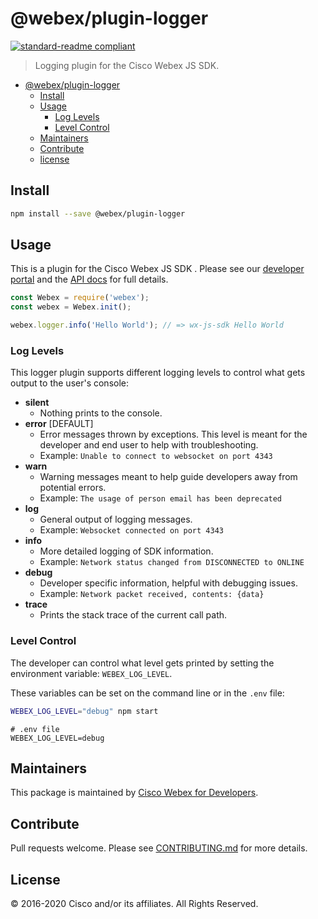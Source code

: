 # @webex/plugin-logger

[![standard-readme compliant](https://img.shields.io/badge/readme%20style-standard-brightgreen.svg?style=flat-square)](https://github.com/RichardLitt/standard-readme)

> Logging plugin for the Cisco Webex JS SDK.

- [@webex/plugin-logger](#webexplugin-logger)
  - [Install](#install)
  - [Usage](#usage)
    - [Log Levels](#log-levels)
    - [Level Control](#level-control)
  - [Maintainers](#maintainers)
  - [Contribute](#contribute)
  - [license](#license)

## Install

```bash
npm install --save @webex/plugin-logger
```

## Usage

This is a plugin for the Cisco Webex JS SDK . Please see our [developer portal](https://developer.webex.com/) and the [API docs](https://webex.github.io/webex-js-sdk/api/) for full details.

```js
const Webex = require('webex');
const webex = Webex.init();

webex.logger.info('Hello World'); // => wx-js-sdk Hello World
```

### Log Levels

This logger plugin supports different logging levels to control what gets output to the user's console:

- **silent**
  - Nothing prints to the console.
- **error** [DEFAULT]
  - Error messages thrown by exceptions. This level is meant for the developer and end user to help with troubleshooting.
  - Example: `Unable to connect to websocket on port 4343`
- **warn**
  - Warning messages meant to help guide developers away from potential errors.
  - Example: `The usage of person email has been deprecated`
- **log**
  - General output of logging messages.
  - Example: `Websocket connected on port 4343`
- **info**
  - More detailed logging of SDK information.
  - Example: `Network status changed from DISCONNECTED to ONLINE`
- **debug**
  - Developer specific information, helpful with debugging issues.
  - Example: `Network packet received, contents: {data}`
- **trace**
  - Prints the stack trace of the current call path.

### Level Control

The developer can control what level gets printed by setting the environment variable: `WEBEX_LOG_LEVEL`.

These variables can be set on the command line or in the `.env` file:

```bash
WEBEX_LOG_LEVEL="debug" npm start
```

```env
# .env file
WEBEX_LOG_LEVEL=debug
```

## Maintainers

This package is maintained by [Cisco Webex for Developers](https://developer.webex.com/).

## Contribute

Pull requests welcome. Please see [CONTRIBUTING.md](https://github.com/webex/webex-js-sdk/blob/master/CONTRIBUTING.md) for more details.

## License

© 2016-2020 Cisco and/or its affiliates. All Rights Reserved.
